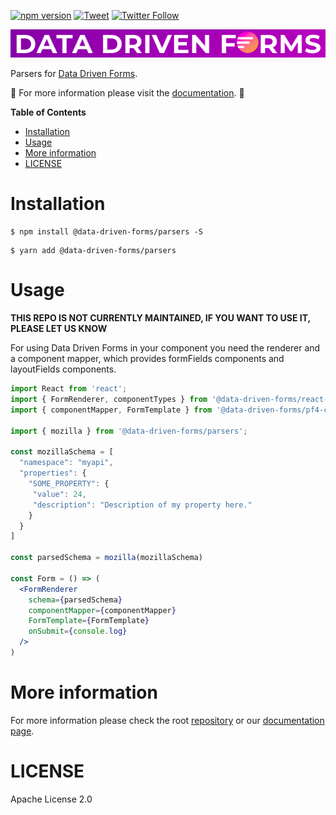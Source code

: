 [![npm version](https://badge.fury.io/js/%40data-driven-forms%2Fpf4-component-mapper.svg)](https://badge.fury.io/js/%40data-driven-forms%2Fpf4-component-mapper)
[![Tweet](https://img.shields.io/twitter/url/https/github.com/tterb/hyde.svg?style=social)](https://twitter.com/intent/tweet?text=Check%20DataDrivenForms%20React%20library%21%20https%3A%2F%2Fdata-driven-forms.org%2F&hashtags=react,opensource,datadrivenforms)
[![Twitter Follow](https://img.shields.io/twitter/follow/DataDrivenForms.svg?style=social)](https://twitter.com/DataDrivenForms)

[![Data Driven Form logo](../../images/logo.png)](https://data-driven-forms.org/)

Parsers for [Data Driven Forms](https://github.com/data-driven-forms/react-forms).

:book: For more information please visit the [documentation](https://data-driven-forms.org/). :book:

**Table of Contents**

- [Installation](#installation)
- [Usage](#usage)
- [More information](#more-information)
- [LICENSE](#license)

# Installation

```console
$ npm install @data-driven-forms/parsers -S
```

```console
$ yarn add @data-driven-forms/parsers
```


# Usage

**THIS REPO IS NOT CURRENTLY MAINTAINED, IF YOU WANT TO USE IT, PLEASE LET US KNOW**

For using Data Driven Forms in your component you need the renderer and a component mapper, which provides formFields components and layoutFields components.

```jsx
import React from 'react';
import { FormRenderer, componentTypes } from '@data-driven-forms/react-form-renderer';
import { componentMapper, FormTemplate } from '@data-driven-forms/pf4-component-mapper';

import { mozilla } from '@data-driven-forms/parsers';

const mozillaSchema = [
  "namespace": "myapi",
  "properties": {
    "SOME_PROPERTY": {
     "value": 24,
     "description": "Description of my property here."
    }
  }
]

const parsedSchema = mozilla(mozillaSchema)

const Form = () => (
  <FormRenderer
    schema={parsedSchema}
    componentMapper={componentMapper}
    FormTemplate={FormTemplate}
    onSubmit={console.log}
  />
)
```

# More information

For more information please check the root [repository](https://github.com/data-driven-forms/react-forms) or our [documentation page](https://data-driven-forms.org/).

# LICENSE

Apache License 2.0